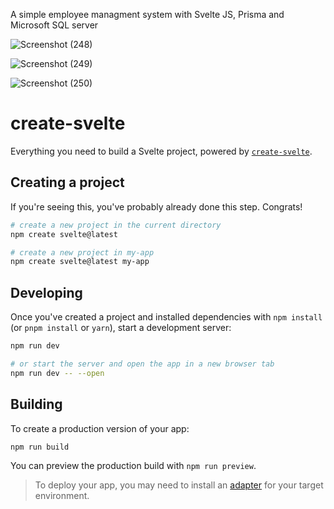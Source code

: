 A simple employee managment system with Svelte JS, Prisma and Microsoft SQL server




![Screenshot (248)](https://github.com/Brooksolomon/Employee-management-system/assets/86517756/3eedb528-a848-4b25-aea7-da3e4c2e1cd5)


![Screenshot (249)](https://github.com/Brooksolomon/Employee-management-system/assets/86517756/fb4b70ba-27db-4a93-bf09-c4cc4e18d121)


![Screenshot (250)](https://github.com/Brooksolomon/Employee-management-system/assets/86517756/0092a148-9af1-499f-bfa4-a0ecfbc68bb6)




# create-svelte

Everything you need to build a Svelte project, powered by [`create-svelte`](https://github.com/sveltejs/kit/tree/master/packages/create-svelte).

## Creating a project

If you're seeing this, you've probably already done this step. Congrats!

```bash
# create a new project in the current directory
npm create svelte@latest

# create a new project in my-app
npm create svelte@latest my-app
```

## Developing

Once you've created a project and installed dependencies with `npm install` (or `pnpm install` or `yarn`), start a development server:

```bash
npm run dev

# or start the server and open the app in a new browser tab
npm run dev -- --open
```

## Building

To create a production version of your app:

```bash
npm run build
```

You can preview the production build with `npm run preview`.

> To deploy your app, you may need to install an [adapter](https://kit.svelte.dev/docs/adapters) for your target environment.
